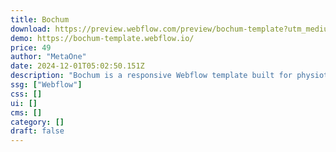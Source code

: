 ```yaml
---
title: Bochum
download: https://preview.webflow.com/preview/bochum-template?utm_medium=preview_link&utm_source=designer&utm_content=bochum-template&preview=a1ab17764a5dc6b8145e9803e6278928&workflow=preview
demo: https://bochum-template.webflow.io/
price: 49
author: "MetaOne"
date: 2024-12-01T05:02:50.151Z
description: "Bochum is a responsive Webflow template built for physiotherapy studios. It features CMS capabilities, animations, SEO optimization, and essential pages to showcase services, making it ideal for health and wellness professionals."
ssg: ["Webflow"]
css: []
ui: []
cms: []
category: []
draft: false
---
```

